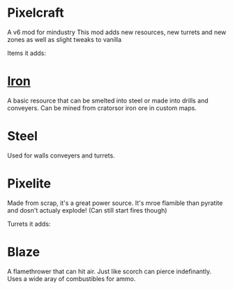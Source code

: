 # Pixelcraft
A v6 mod for mindustry
This mod adds new resources, new turrets and new zones as well as slight tweaks to vanilla

Items it adds:

# [Iron](sprites/iron.png)
A basic resource that can be smelted into steel or made into drills and conveyers. Can be mined from cratorsor iron ore in custom maps.

# Steel
Used for walls conveyers and turrets.

# Pixelite
Made from scrap, it's a great power source. It's mroe flamible than pyratite and dosn't actualy explode! (Can still start fires though)

Turrets it adds:

# Blaze
A flamethrower that can hit air. Just like scorch can pierce indefinantly. Uses a wide aray of combustibles for ammo.


